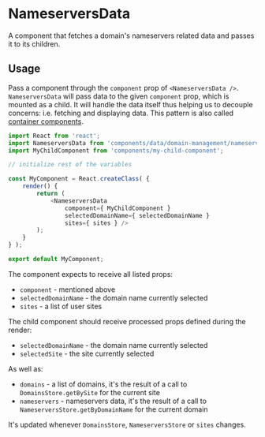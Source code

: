NameserversData
===============

A component that fetches a domain's nameservers related data and passes it to its children.

## Usage

Pass a component through the `component` prop of `<NameserversData />`. `NameserversData` will pass data to the given `component` prop, which is mounted as a child.
It will handle the data itself thus helping us to decouple concerns: i.e. fetching and displaying data. This pattern is also called [container components](https://medium.com/@learnreact/container-components-c0e67432e005).

```js
import React from 'react';
import NameserversData from 'components/data/domain-management/nameservers';
import MyChildComponent from 'components/my-child-component';

// initialize rest of the variables

const MyComponent = React.createClass( {
	render() {
		return (
			<NameserversData
				component={ MyChildComponent }
				selectedDomainName={ selectedDomainName }
				sites={ sites } />
		);
	}
} );

export default MyComponent;
```

The component expects to receive all listed props:

* `component` - mentioned above
* `selectedDomainName` - the domain name currently selected 
* `sites` - a list of user sites 

The child component should receive processed props defined during the render:

* `selectedDomainName` - the domain name currently selected 
* `selectedSite` - the site currently selected  

As well as:

* `domains` - a list of domains, it's the result of a call to `DomainsStore.getBySite` for the current site
* `nameservers` - nameservers data, it's the result of a call to `NameserversStore.getByDomainName` for the current domain  

It's updated whenever `DomainsStore`, `NameserversStore` or `sites` changes.

